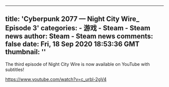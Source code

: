 
---
title: 'Cyberpunk 2077 — Night City Wire_ Episode 3'
categories: 
    - 游戏
    - Steam - Steam news
author: Steam - Steam news
comments: false
date: Fri, 18 Sep 2020 18:53:36 GMT
thumbnail: ''
---

<div>   
The third episode of Night City Wire is now available on YouTube with subtitles!

https://www.youtube.com/watch?v=c_urbl-2gV4  
</div>
            
